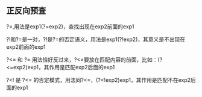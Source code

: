 
## 正反向预查

?=,用法是exp1(?=exp2)，查找出现在exp2前面的exp1

?!和?=是一对，?!是?=的否定语义，用法是exp1(?!exp2)，其意义是不出现在exp2前面的exp1

?<= 和 ?= 用法恰好反过来，?<=要放在匹配内容的前面，比如：(?<=exp2)exp1，其作用是匹配exp2后面的exp1

?<! 是 ?<= 的否定模式，用法同?<=，(?<!exp2)exp1，其作用是匹配不在exp2后面的exp1